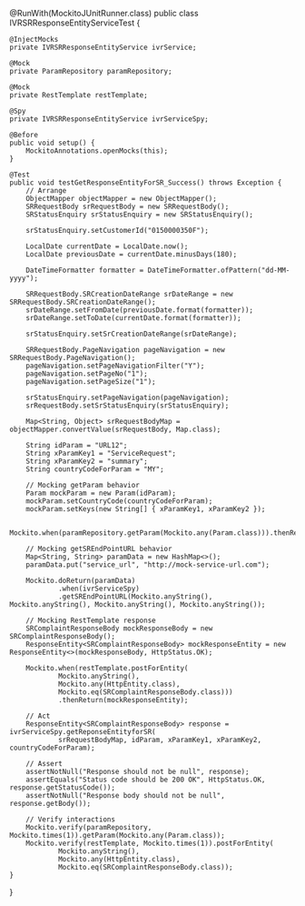@RunWith(MockitoJUnitRunner.class)
public class IVRSRResponseEntityServiceTest {

    @InjectMocks
    private IVRSRResponseEntityService ivrService;

    @Mock
    private ParamRepository paramRepository;

    @Mock
    private RestTemplate restTemplate;

    @Spy
    private IVRSRResponseEntityService ivrServiceSpy;

    @Before
    public void setup() {
        MockitoAnnotations.openMocks(this);
    }

    @Test
    public void testGetResponseEntityForSR_Success() throws Exception {
        // Arrange
        ObjectMapper objectMapper = new ObjectMapper();
        SRRequestBody srRequestBody = new SRRequestBody();
        SRStatusEnquiry srStatusEnquiry = new SRStatusEnquiry();

        srStatusEnquiry.setCustomerId("0150000350F");

        LocalDate currentDate = LocalDate.now();
        LocalDate previousDate = currentDate.minusDays(180);

        DateTimeFormatter formatter = DateTimeFormatter.ofPattern("dd-MM-yyyy");

        SRRequestBody.SRCreationDateRange srDateRange = new SRRequestBody.SRCreationDateRange();
        srDateRange.setFromDate(previousDate.format(formatter));
        srDateRange.setToDate(currentDate.format(formatter));

        srStatusEnquiry.setSrCreationDateRange(srDateRange);

        SRRequestBody.PageNavigation pageNavigation = new SRRequestBody.PageNavigation();
        pageNavigation.setPageNavigationFilter("Y");
        pageNavigation.setPageNo("1");
        pageNavigation.setPageSize("1");

        srStatusEnquiry.setPageNavigation(pageNavigation);
        srRequestBody.setSrStatusEnquiry(srStatusEnquiry);

        Map<String, Object> srRequestBodyMap = objectMapper.convertValue(srRequestBody, Map.class);

        String idParam = "URL12";
        String xParamKey1 = "ServiceRequest";
        String xParamKey2 = "summary";
        String countryCodeForParam = "MY";

        // Mocking getParam behavior
        Param mockParam = new Param(idParam);
        mockParam.setCountryCode(countryCodeForParam);
        mockParam.setKeys(new String[] { xParamKey1, xParamKey2 });

        Mockito.when(paramRepository.getParam(Mockito.any(Param.class))).thenReturn(mockParam);

        // Mocking getSREndPointURL behavior
        Map<String, String> paramData = new HashMap<>();
        paramData.put("service_url", "http://mock-service-url.com");

        Mockito.doReturn(paramData)
                .when(ivrServiceSpy)
                .getSREndPointURL(Mockito.anyString(), Mockito.anyString(), Mockito.anyString(), Mockito.anyString());

        // Mocking RestTemplate response
        SRComplaintResponseBody mockResponseBody = new SRComplaintResponseBody();
        ResponseEntity<SRComplaintResponseBody> mockResponseEntity = new ResponseEntity<>(mockResponseBody, HttpStatus.OK);

        Mockito.when(restTemplate.postForEntity(
                Mockito.anyString(),
                Mockito.any(HttpEntity.class),
                Mockito.eq(SRComplaintResponseBody.class)))
                .thenReturn(mockResponseEntity);

        // Act
        ResponseEntity<SRComplaintResponseBody> response = ivrServiceSpy.getReponseEntityforSR(
                srRequestBodyMap, idParam, xParamKey1, xParamKey2, countryCodeForParam);

        // Assert
        assertNotNull("Response should not be null", response);
        assertEquals("Status code should be 200 OK", HttpStatus.OK, response.getStatusCode());
        assertNotNull("Response body should not be null", response.getBody());

        // Verify interactions
        Mockito.verify(paramRepository, Mockito.times(1)).getParam(Mockito.any(Param.class));
        Mockito.verify(restTemplate, Mockito.times(1)).postForEntity(
                Mockito.anyString(),
                Mockito.any(HttpEntity.class),
                Mockito.eq(SRComplaintResponseBody.class));
    }
}

